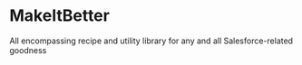 # MakeItBetter
All encompassing recipe and utility library for any and all Salesforce-related goodness
